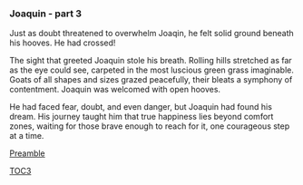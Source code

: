 ### Joaquin - part 3
Just as doubt threatened to overwhelm Joaqin, he felt solid ground beneath his hooves. He had crossed!

The sight that greeted Joaquin stole his breath. Rolling hills stretched as far as the eye could see, carpeted in the most luscious green grass imaginable. Goats of all shapes and sizes grazed peacefully, their bleats a symphony of contentment. Joaquin was welcomed with open hooves.

He had faced fear, doubt, and even danger, but Joaquin had found his dream. His journey taught him that true happiness lies beyond comfort zones, waiting for those brave enough to reach for it, one courageous step at a time. 

[Preamble](https://pebreo.github.io/endgame/Preamble.html)

[TOC3](https://pebreo.github.io/midgame)
